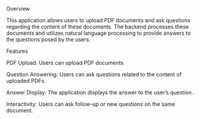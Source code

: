 Overview

This application allows users to upload PDF documents and ask questions regarding the content of these documents. The backend processes these documents and utilizes natural language processing to provide answers to the questions posed by the users.


Features

PDF Upload: Users can upload PDF documents.

Question Answering: Users can ask questions related to the content of uploaded PDFs.

Answer Display: The application displays the answer to the user’s question.

Interactivity: Users can ask follow-up or new questions on the same document.

